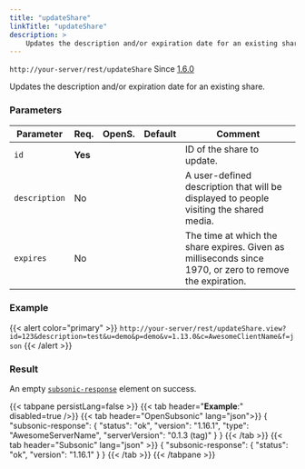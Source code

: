 ```yaml
---
title: "updateShare"
linkTitle: "updateShare"
description: >
    Updates the description and/or expiration date for an existing share.
---
```


`http://your-server/rest/updateShare` Since [1.6.0](../../subsonic-versions)

Updates the description and/or expiration date for an existing share.

### Parameters

| Parameter | Req. | OpenS. | Default | Comment |
| --- | --- | --- | --- | --- |
| `id` | **Yes** |    |   | ID of the share to update. |
| `description` | No  | |      | A user-defined description that will be displayed to people visiting the shared media. |
| `expires` | No  |   |    | The time at which the share expires. Given as milliseconds since 1970, or zero to remove the expiration. |

### Example

{{< alert color="primary" >}} `http://your-server/rest/updateShare.view?id=123&description=test&u=demo&p=demo&v=1.13.0&c=AwesomeClientName&f=json` {{< /alert >}}

### Result

An empty [`subsonic-response`](../../responses/subsonic-response) element on success.

{{< tabpane persistLang=false >}}
{{< tab header="**Example**:" disabled=true />}}
{{< tab header="OpenSubsonic" lang="json">}}
{
  "subsonic-response": {
    "status": "ok",
    "version": "1.16.1",
    "type": "AwesomeServerName",
    "serverVersion": "0.1.3 (tag)"
  }
}
{{< /tab >}}
{{< tab header="Subsonic" lang="json" >}}
{
  "subsonic-response": {
    "status": "ok",
    "version": "1.16.1"
  }
}
{{< /tab >}}
{{< /tabpane >}}
